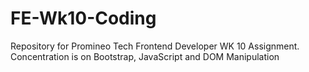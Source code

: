 # FE-Wk10-Coding
Repository for Promineo Tech Frontend Developer WK 10 Assignment. Concentration is on Bootstrap, JavaScript and DOM Manipulation
